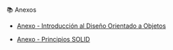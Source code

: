 📚 Anexos

- [Anexo - Introducción al Diseño Orientado a Objetos](introduccion.md)

- [Anexo - Principios SOLID](../imagenes_y_enlaces_necesarios/Anexo_Principios_SOLID.md)
